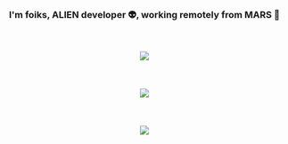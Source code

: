 ### <div align="center">I'm foiks, ALIEN developer 👽,  working remotely from MARS 🚀</div>
<br/>
<br/>
 
<div align="center"><img src="https://github-readme-stats.vercel.app/api?username=foiks&show_icons=true&count_private=true&hide_border=true" align="center" /></div>  
<br/>  
<br/>
<br/>

<div align="center"><img src="https://spotify-github-profile.vercel.app/api/view.svg?uid=y3ez9fv5qmky5wjk2fp4c0w70&redirect=true][https://spotify-github-profile.vercel.app/api/view.svg?uid=y3ez9fv5qmky5wjk2fp4c0w70&cover_image=true&theme=novatorem&bar_color=53b14f&bar_color_cover=true"/></div>  

<br/>
<br/>
<br/>

<div align="center">
 <img src="https://komarev.com/ghpvc/?username=foiks&&style=flat-square" align="center"/>
</div>

